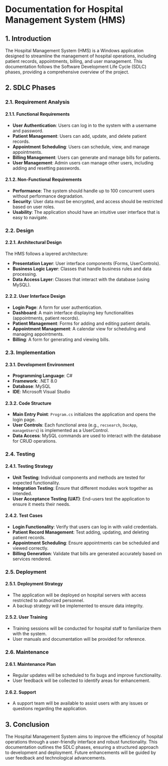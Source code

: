 # Documentation for Hospital Management System (HMS)

## 1. Introduction
The Hospital Management System (HMS) is a Windows application designed to streamline the management of hospital operations, including patient records, appointments, billing, and user management. This documentation follows the Software Development Life Cycle (SDLC) phases, providing a comprehensive overview of the project.

## 2. SDLC Phases

### 2.1. Requirement Analysis
#### 2.1.1. Functional Requirements
- **User Authentication**: Users can log in to the system with a username and password.
- **Patient Management**: Users can add, update, and delete patient records.
- **Appointment Scheduling**: Users can schedule, view, and manage appointments.
- **Billing Management**: Users can generate and manage bills for patients.
- **User Management**: Admin users can manage other users, including adding and resetting passwords.

#### 2.1.2. Non-Functional Requirements
- **Performance**: The system should handle up to 100 concurrent users without performance degradation.
- **Security**: User data must be encrypted, and access should be restricted based on user roles.
- **Usability**: The application should have an intuitive user interface that is easy to navigate.

### 2.2. Design
#### 2.2.1. Architectural Design
The HMS follows a layered architecture:
- **Presentation Layer**: User interface components (Forms, UserControls).
- **Business Logic Layer**: Classes that handle business rules and data processing.
- **Data Access Layer**: Classes that interact with the database (using MySQL).

#### 2.2.2. User Interface Design
- **Login Page**: A form for user authentication.
- **Dashboard**: A main interface displaying key functionalities (appointments, patient records).
- **Patient Management**: Forms for adding and editing patient details.
- **Appointment Management**: A calendar view for scheduling and managing appointments.
- **Billing**: A form for generating and viewing bills.

### 2.3. Implementation
#### 2.3.1. Development Environment
- **Programming Language**: C#
- **Framework**: .NET 8.0
- **Database**: MySQL
- **IDE**: Microsoft Visual Studio

#### 2.3.2. Code Structure
- **Main Entry Point**: `Program.cs` initializes the application and opens the login page.
- **User Controls**: Each functional area (e.g., `recsearch`, `DocApp`, `manageUsers`) is implemented as a UserControl.
- **Data Access**: MySQL commands are used to interact with the database for CRUD operations.

### 2.4. Testing
#### 2.4.1. Testing Strategy
- **Unit Testing**: Individual components and methods are tested for expected functionality.
- **Integration Testing**: Ensure that different modules work together as intended.
- **User Acceptance Testing (UAT)**: End-users test the application to ensure it meets their needs.

#### 2.4.2. Test Cases
- **Login Functionality**: Verify that users can log in with valid credentials.
- **Patient Record Management**: Test adding, updating, and deleting patient records.
- **Appointment Scheduling**: Ensure appointments can be scheduled and viewed correctly.
- **Billing Generation**: Validate that bills are generated accurately based on services rendered.

### 2.5. Deployment
#### 2.5.1. Deployment Strategy
- The application will be deployed on hospital servers with access restricted to authorized personnel.
- A backup strategy will be implemented to ensure data integrity.

#### 2.5.2. User Training
- Training sessions will be conducted for hospital staff to familiarize them with the system.
- User manuals and documentation will be provided for reference.

### 2.6. Maintenance
#### 2.6.1. Maintenance Plan
- Regular updates will be scheduled to fix bugs and improve functionality.
- User feedback will be collected to identify areas for enhancement.

#### 2.6.2. Support
- A support team will be available to assist users with any issues or questions regarding the application.

## 3. Conclusion
The Hospital Management System aims to improve the efficiency of hospital operations through a user-friendly interface and robust functionality. This documentation outlines the SDLC phases, ensuring a structured approach to development and deployment. Future enhancements will be guided by user feedback and technological advancements.